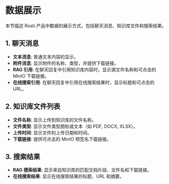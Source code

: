 # 数据展示

本节描述 Rosti 产品中数据的展示方式，包括聊天消息、知识库文件和搜索结果。

## 1. 聊天消息

*   **文本消息**: 普通文本内容的显示。
*   **附件消息**: 显示附件的名称、类型，并提供下载链接。
*   **RAG 引用**: 在聊天回复中引用知识库内容时，显示源文件名称和可点击的 MinIO 下载链接。
*   **在线搜索引用**: 在聊天回复中引用在线搜索结果时，显示标题和可点击的 URL。

## 2. 知识库文件列表

*   **文件名称**: 显示上传到知识库的文件名称。
*   **文件类型**: 显示文件类型图标或文本（如 PDF, DOCX, XLSX）。
*   **上传时间**: 显示文件的上传日期和时间。
*   **下载链接**: 提供可点击的 MinIO 预签名下载链接。

## 3. 搜索结果

*   **RAG 搜索结果**: 显示来自知识库的匹配文档片段、文件名和下载链接。
*   **在线搜索结果**: 显示在线搜索结果的标题、URL 和摘要。